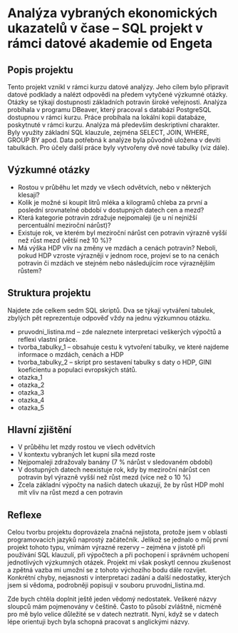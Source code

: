 # Analýza vybraných ekonomických ukazatelů v čase – SQL projekt v rámci datové akademie od Engeta

## Popis projektu
Tento projekt vznikl v rámci kurzu datové analýzy. Jeho cílem bylo připravit datové podklady a nalézt odpovědi na předem vytyčené výzkumné otázky. Otázky se týkají dostupnosti základních potravin široké veřejnosti. Analýza probíhala v programu DBeaver, který pracoval s databází PostgreSQL dostupnou v rámci kurzu. Práce probíhala na lokální kopii databáze, poskytnuté v rámci kurzu. Analýza má především deskriptivní charakter. Byly využity základní SQL klauzule, zejména SELECT, JOIN, WHERE, GROUP BY apod. Data potřebná k analýze byla původně uložena v devíti tabulkách. Pro účely další práce byly vytvořeny dvě nové tabulky (viz dále).

## Výzkumné otázky
- Rostou v průběhu let mzdy ve všech odvětvích, nebo v některých klesají?
- Kolik je možné si koupit litrů mléka a kilogramů chleba za první a poslední srovnatelné období v dostupných datech cen a mezd?
- Která kategorie potravin zdražuje nejpomaleji (je u ní nejnižší percentuální meziroční nárůst)?
- Existuje rok, ve kterém byl meziroční nárůst cen potravin výrazně vyšší než růst mezd (větší než 10 %)?
- Má výška HDP vliv na změny ve mzdách a cenách potravin? Neboli, pokud HDP vzroste výrazněji v jednom roce, projeví se to na cenách potravin či mzdách ve stejném nebo následujícím roce výraznějším růstem?

## Struktura projektu
Najdete zde celkem sedm SQL skriptů. Dva se týkají vytváření tabulek, zbylých pět reprezentuje odpověď vždy na jednu výzkumnou otázku.
- pruvodni_listina.md – zde naleznete interpretaci veškerých výpočtů a reflexi vlastní práce.
- tvorba_tabulky_1 – obsahuje cestu k vytvoření tabulky, ve které najdeme informace o mzdách, cenách a HDP
- tvorba_tabulky_2 – skript pro sestavení tabulky s daty o HDP, GINI koeficientu a populaci evropských států.
- otazka_1
- otazka_2
- otazka_3
- otazka_4
- otazka_5

## Hlavní zjištění
- V průběhu let mzdy rostou ve všech odvětvích
- V kontextu vybraných let kupní síla mezd roste
- Nejpomaleji zdražovaly banány (7 % nárůst v sledovaném období)
- V dostupných datech neexistuje rok, kdy by meziroční nárůst cen potravin byl výrazně vyšší než růst mezd (více než o 10 %)
- Zcela základní výpočty na našich datech ukazují, že by růst HDP mohl mít vliv na růst mezd a cen potravin 

## Reflexe
Celou tvorbu projektu doprovázela značná nejistota, protože jsem v oblasti programovacích jazyků naprostý začátečník. Jelikož se jednalo o můj první projekt tohoto typu, vnímám výrazné rezervy – zejména v jistotě při používání SQL klauzulí, při výpočtech a při pochopení i správném uchopení jednotlivých výzkumných otázek. Projekt mi však poskytl cennou zkušenost a zpětná vazba mi umožní se z tohoto výchozího bodu dále rozvíjet. Konkrétní chyby, nejasnosti v interpretaci zadání a další nedostatky, kterých jsem si vědoma, podrobněji popisuji v souboru pruvodni_listina.md.

Zde bych chtěla doplnit ještě jeden vědomý nedostatek. Veškeré názvy sloupců mám pojmenovány v češtině. Často to působí zvláštně, nicméně pro mě bylo velice důležité se v datech neztratit. Nyní, když se v datech lépe orientuji bych byla schopná pracovat s anglickými názvy.



